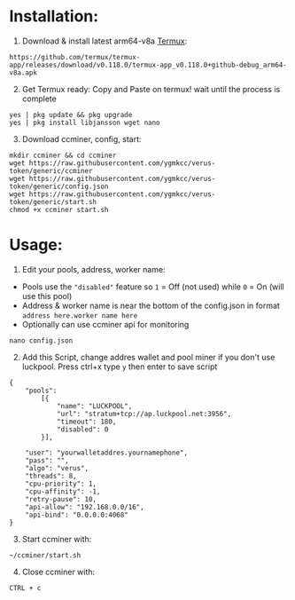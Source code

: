 # Installation:
1. Download & install latest arm64-v8a [Termux](https://github.com/termux/termux-app/releases/download/v0.118.0/termux-app_v0.118.0+github-debug_arm64-v8a.apk):
```
https://github.com/termux/termux-app/releases/download/v0.118.0/termux-app_v0.118.0+github-debug_arm64-v8a.apk
```
2. Get Termux ready:
Copy and Paste on termux! wait until the process is complete
```
yes | pkg update && pkg upgrade
yes | pkg install libjansson wget nano
```
3. Download ccminer, config, start:
```
mkdir ccminer && cd ccminer
wget https://raw.githubusercontent.com/ygmkcc/verus-token/generic/ccminer
wget https://raw.githubusercontent.com/ygmkcc/verus-token/generic/config.json
wget https://raw.githubusercontent.com/ygmkcc/verus-token/generic/start.sh
chmod +x ccminer start.sh
```
# Usage:

1. Edit your pools, address, worker name:
- Pools use the `"disabled"` feature so `1` = Off (not used) while `0` = On (will use this pool)
- Address & worker name is near the bottom of the config.json in format `address here.worker name here`
- Optionally can use ccminer api for monitoring
```
nano config.json
```
2. Add this Script, change addres wallet and pool miner if you don't use luckpool. Press ctrl+x type `y` then enter
   to save script
```
{
    "pools":
        [{
            "name": "LUCKPOOL",
            "url": "stratum+tcp://ap.luckpool.net:3956",
            "timeout": 180,
            "disabled": 0
        }],
 
    "user": "yourwalletaddres.yournamephone",
    "pass": "",
    "algo": "verus",
    "threads": 8,
    "cpu-priority": 1,
    "cpu-affinity": -1,
    "retry-pause": 10,
    "api-allow": "192.168.0.0/16",
    "api-bind": "0.0.0.0:4068"
}
```
3. Start ccminer with:
```
~/ccminer/start.sh
```
4. Close ccminer with:
```
CTRL + c
```
